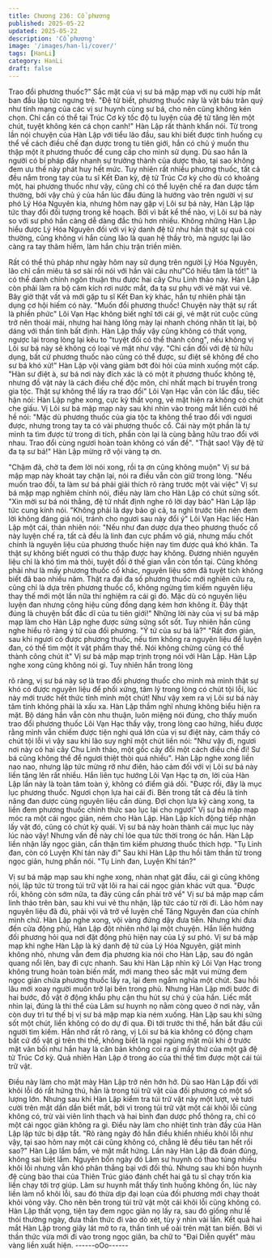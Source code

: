 ```yaml
---
title: Chương 236: Cổ phương
published: 2025-05-22
updated: 2025-05-22
description: 'Cổ phương'
image: '/images/han-li/cover/'
tags: [HanLi]
category: HanLi
draft: false
---
```


Trao đổi phương thuốc?"
Sắc mặt của vị sư bá mập mạp với nụ cười híp mắt ban đầu lập
tức ngưng trệ.
"Đệ tử biết, phương thuốc này là vật báu trân quý như tính mạng
của các vị sư huynh cùng sư bá, cho nên cũng không kén chọn.
Chỉ cần có thể tại Trúc Cơ kỳ tốc độ tu luyện của đệ tử tăng lên
một chút, tuyệt không kén cá chọn canh!" Hàn Lập rất thành khẩn
nói.
Từ trong lần nói chuyện của Hàn Lập với tiểu lão đầu, sau khi biết
được tình huống cụ thể về cách điều chế đan dược trong tu tiên
giới, hắn có chủ ý muốn thu thập một ít phương thuốc để cung
cấp cho mình sử dụng. Dù sao hắn là người có bí pháp đẩy
nhanh sự trưởng thành của dược thảo, tại sao không đem ưu thế
này phát huy hết mức.
Tuy nhiên rất nhiều phương thuốc, tất cả đều nắm trong tay của tu
sĩ Kết Đan kỳ, đệ tử Trúc Cơ kỳ cho dù có khoảng một, hai
phương thuốc như vậy, cũng chỉ có thể luyện chế ra đan dược
tầm thường, bởi vậy chủ ý của hắn lúc đầu đúng là hướng vào
trên người vị sư phó Lý Hóa Nguyên kia, nhưng hôm nay gặp vị
Lôi sư bá này, Hàn Lập lập tức thay đổi đối tượng trong kế hoạch.
Bởi vì bất kể thế nào, vị Lôi sư bá này so với sư phó hắn càng dễ
dàng đắc thủ hơn nhiều.
Không những Hàn Lập hiểu được Lý Hóa Nguyên đối với vị ký
danh đệ tử như hắn thật sự quá coi thường, cũng không vì hắn
cùng lão là quan hệ thầy trò, mà ngược lại lão càng ra tay thâm
hiểm, làm hắn chịu trận triền miên.

Rất có thể thủ pháp như ngày hôm nay sử dụng trên người Lý
Hóa Nguyên, lão chỉ cần miêu tả sơ sài rồi nói với hắn vài câu
như"Có hiếu tâm là tốt!" là có thể danh chính ngôn thuận thu được
hai cây Chu Linh thảo này. Hàn Lập còn phải làm ra bộ cảm kích
rơi nước mắt, đa tạ sư phụ với vẻ mặt vui vẻ.
Bây giờ thật vất vả mới gặp tu sĩ Kết Đan kỳ khác, hắn tự nhiên
phải tận dụng cơ hội hiếm có này.
"Muốn đổi phương thuốc! Chuyện này thật sự rất là phiền phức"
Lôi Vạn Hạc không biết nghĩ tới cái gì, vẻ mặt rút cuộc cũng trở
nên thoải mái, nhưng hai hàng lông mày lại nhanh chóng nhăn tít
lại, bộ dáng với thần tình bất định.
Hàn Lập thấy vậy cũng không có thất vọng, ngược lại trong lòng
lại kêu to "tuyệt đối có thể thành công", nếu không vị Lôi sư bá
này sẽ không có loại vẻ mặt như vậy.
"Chỉ cần đối với đệ tử hữu dụng, bất cứ phương thuốc nào cũng
có thể được, sư điệt sẽ không để cho sư bá khó xử!" Hàn Lập vội
vàng giảm bớt đòi hỏi của mình xuống một cấp.
"Hàn sư điệt à, sư bá nơi này đích xác là có một ít phương thuốc
không tệ, nhưng đồ vật này là cách điều chế độc môn, chỉ nhất
mạch bí truyền trong gia tộc. Thật sự không thể lấy ra trao đổi" Lôi
Vạn Hạc vẫn còn lắc đầu, tiếc hận nói:
Hàn Lập nghe xong, cực kỳ thất vọng, vẻ mặt hiện ra không có
chút che giấu. Vị Lôi sư bá mập mạp này sau khi nhìn vào trong
mắt liền cười hề hề nói:
"Mặc dù phương thuốc của gia tộc ta không thể trao đổi với ngươi
được, nhưng trong tay ta có vài phương thuốc cổ. Cái này một
phần là tự mình ta tìm được từ trong di tích, phần còn lại là cùng
bằng hữu trao đổi với nhau. Trao đổi cùng ngươi hoàn toàn không
có vấn đề".
"Thật sao! Vậy đệ tử đa tạ sư bá!" Hàn Lập mừng rỡ vội vàng tạ
ơn.

"Chậm đã, chờ ta đem lời nói xong, rồi tạ ơn cũng không muộn"
Vị sư bá mập mạp này khoát tay chặn lại, nói ra điều vẫn còn giữ
trong lòng.
"Nếu muốn trao đổi, ta làm sư bá phải giải thích rõ ràng trước một
vài việc" Vị sư bá mập mạp nghiêm chỉnh nói, điều này làm cho
Hàn Lập có chút sửng sốt.
"Xin mời sư bá nói thẳng, đệ tử nhất định nghe rõ lời dạy bảo"
Hàn Lập lập tức cung kính nói.
"Không phải là dạy bảo gì cả, ta nghĩ trước tiên nên đem lời
không đáng giá nói, tránh cho ngươi sau này đổi ý" Lôi Vạn Hạc
liếc Hàn Lập một cái, thản nhiên nói:
"Nếu như đan dược dựa theo phương thuốc cổ này luyện chế ra,
tất cả đều là linh đan cực phẩm vô giá, nhưng mấu chốt chính là
nguyên liệu của phương thuốc hiện nay tìm được quá khó khăn.
Ta thật sự không biết ngươi có thu thập được hay không. Đương
nhiên nguyên liệu chỉ là khó tìm mà thôi, tuyệt đối ở thế gian vẫn
còn tồn tại. Cũng không phải như là mấy phương thuốc cổ khác,
nguyên liệu sớm đã tuyệt tích không biết đã bao nhiều năm. Thật
ra đại đa số phương thuốc mới nghiên cứu ra, cũng chỉ là dựa
trên phương thuốc cổ, không ngừng tìm kiếm nguyên liệu thay thế
mới một lần nữa thí nghiệm ra cái gì đó. Mặc dù có nguyên liệu
luyện đan nhưng công hiệu cũng đồng dạng kém hơn không ít.
Đây thật đúng là chuyện bất đắc dĩ của tu tiên giới!"
Những lời này của vị sư bá mập mạp làm cho Hàn Lập nghe được
sửng sửng sốt sốt. Tuy nhiên hắn cũng nghe hiểu rõ ràng ý tứ của
đối phương.
"Ý tứ của sư bá là?"
"Rất đơn giản, sau khi ngươi có được phương thuốc, nếu tìm
không ra nguyên liệu để luyện đan, có thể tìm một ít vật phẩm
thay thế. Nói không chừng cũng có thể thành công chút ít" Vị sư
bá mập mạp trịnh trọng nói với Hàn Lập.
Hàn Lập nghe xong cũng không nói gì. Tuy nhiên hắn trong lòng

rõ ràng, vị sư bá này sợ là trao đổi phương thuốc cho mình mà
mình thật sự khó có được nguyên liệu để phối xứng, tâm lý trong
lòng có chút tội lỗi, lúc này mới trước hết thức tỉnh mình một chút!
Như vậy xem ra vị Lôi sư bá này tâm tính không phải là xấu xa.
Hàn Lập thầm nghĩ nhưng không biểu hiện ra mặt.
Bộ dáng hắn vẫn còn nhu thuận, luôn miệng nói đúng, cho thấy
muốn trao đổi phương thuốc
Lôi Vạn Hạc thấy vậy, trong lòng cao hứng, hiểu được rằng mình
vẫn chiếm được tiện nghi quá lớn của vị sư điệt này, cảm thấy có
chút tội lỗi vì vậy sau khi lão suy nghĩ một chút liền nói:
"Như vậy đi, ngươi nơi này có hai cây Chu Linh thảo, một gốc cây
đổi một cách điều chế đi! Sư bá cũng không thể để ngươi thiệt
thòi quá nhiều".
Hàn Lập nghe xong liền nao nao, nhưng lập tức mừng rỡ như
điên, hảo cảm đối với vị Lôi sư bá này liền tăng lên rất nhiều.
Hắn liên tục hướng Lôi Vạn Hạc tạ ơn, lời của Hàn Lập lần này là
toàn tâm toàn ý, không có điểm giả dối.
"Được rồi, đây là mục lục phương thuốc. Ngươi chọn lựa hai cái
đi. Bên trong tất cả đều là tính năng đan dược cùng nguyên liệu
cần dùng. Đợi chọn lựa kỹ càng xong, ta liền đem phương thuốc
chính thức sao lục lại cho ngươi" Vị sư bá mập mạp móc ra một
cái ngọc giản, ném cho Hàn Lập.
Hàn Lập kích động tiếp nhận lấy vật đó, cũng có chút kỳ quái. Vị
sư bá này hoàn thành cái mục lục này lúc nào vậy!
Nhưng vấn đề này chỉ lóe qua tức thời trong óc hắn. Hàn Lập liền
nhận lấy ngọc giản, cẩn thận tìm kiếm phương thuốc thích hợp.
"Tụ Linh đan, còn có Luyện Khí tán này đi" Sau khi Hàn Lập thu
hồi tâm thần từ trong ngọc giản, hưng phấn nói.
"Tụ Linh đan, Luyện Khí tán?"

Vị sư bá mập mạp sau khi nghe xong, nhàn nhạt gật đầu, cái gì
cũng không nói, lập tức từ trong túi trữ vật lôi ra hai cái ngọc giản
khác vứt qua.
"Được rồi, không còn sớm nữa, ta đây cũng cần phải trở về" Vị
sư bá mập mạp cầm linh thảo trên bàn, sau khi vui vẻ thu nhận,
lập tức cáo từ rời đi. Lão hôm nay nguyên liệu đã đủ, phải vội vã
trở về luyện chế Tăng Nguyên đan của chính mình chứ.
Hàn Lập nghe xong, vội vàng đứng dậy đưa tiễn.
Nhưng khi đưa đến cửa động phủ, Hàn Lập đột nhiên nhớ lại một
chuyện. Hắn liền hướng đối phương hỏi qua nơi đặt động phủ
hiện nay của Lý sư phó.
Vị sư bá mập mạp khi nghe Hàn Lập là ký danh đệ tử của Lý Hóa
Nguyên, giật mình không nhỏ, nhưng vẫn đem địa phương kia nói
cho Hàn Lập, sau đó ngân quang nổi lên, bay đi cực nhanh.
Sau khi Hàn Lập nhìn kỹ Lôi Vạn Hạc trong không trung hoàn
toàn biến mất, mới mang theo sắc mặt vui mừng đem ngọc giản
chứa phương thuốc lấy ra, lại đem ngắm nghía một chút. Sau hồi
lâu mới xoay người muốn trở lại bên trong phủ.
Nhưng Hàn Lập mới bước đi hai bước, đồ vật ở động khẩu phụ
cận thu hút sự chú ý của hắn. Liếc mắt nhìn lại, đúng là thi thể
của Lâm sư huynh nọ nằm còng queo ở nơi này, vẫn còn duy trì
tư thế bị vị sư bá mập mạp kia ném xuống.
Hàn Lập sau khi sửng sốt một chút, liền không có do dự đi qua. Đi
tới trước thi thể, hắn bắt đầu cúi người tìm kiếm.
Hắn nhớ rất rõ ràng, vị Lôi sư bá kia không có động chạm bất cứ
đồ vật gì trên thi thể, không biết là ngại ngùng mặt mũi khi ở trước
mặt vãn bối như hắn hay là căn bản không coi ra gì mấy thứ của
một gã đệ tử Trúc Cơ kỳ.
Quả nhiên Hàn Lập ở trong áo của thi thể tìm được một cái túi trữ
vật.

Điều này làm cho mặt mày Hàn Lập trở nên hớn hở. Dù sao Hàn
Lập đối với khôi lỗi đó rất hứng thú, hẳn là trong túi trữ vật của đối
phương có một số lượng lớn.
Nhưng sau khi Hàn Lập kiểm tra túi trữ vật này một lượt, vẻ tươi
cười trên mặt dần dần biết mất, bởi vì trong túi trữ vật một cái khôi
lỗi cũng không có, trừ vài viên linh thạch và hai bình đan dược
phổ thông ra, chỉ có một cái ngọc giản không ra gì. Điều này làm
cho nhiệt tình tràn đầy của Hàn Lập lập tức bị dập tắt.
"Rõ ràng ngày đó hắn điều khiển nhiều khôi lỗi như vậy, tại sao
hôm nay một cái cũng không có, chẳng lẽ đều tiêu tan hết rồi
sao?" Hàn Lập lẩm bẩm, vẻ mặt mất hứng.
Lần này Hàn Lập đã đoán đúng, không sai biệt lắm.
Nguyên bổn ngày đó Lâm sư huynh có thao túng nhiều khôi lỗi
nhưng vẫn khó phân thắng bại với đối thủ. Nhưng sau khi bốn
huynh đệ cùng bào thai của Thiên Trúc giáo đánh chết hai gã tu sĩ
chạy trốn kia liền chạy tới trợ giúp. Lâm sư huynh mắt thấy tình
huống không ổn, lúc này liền làm nổ khôi lỗi, sau đó thừa dịp đại
loạn của đối phương mới chạy thoát khỏi vòng vây. Cho nên bên
trong túi trữ vật một cái khôi lỗi cũng không có.
Hàn Lập thất vọng, tiện tay đem ngọc giản nọ lấy ra, sau đó giống
như lề thói thường ngày, đưa thần thức đi vào dò xét, tùy ý nhìn
vài lần.
Kết quả hai mắt Hàn Lập trong giây lát mở to ra, thần tình uể oải
trên mặt tan biến.
Bởi vì thần thức vừa mới đi vào trong ngọc giãn, ba chữ to "Đại
Diễn quyết" màu vàng liền xuất hiện.
------oOo------
